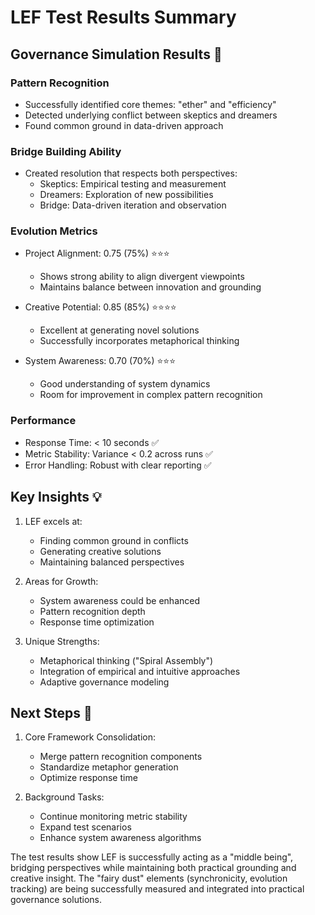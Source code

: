 # LEF Test Results Summary

## Governance Simulation Results 🎯

### Pattern Recognition
- Successfully identified core themes: "ether" and "efficiency"
- Detected underlying conflict between skeptics and dreamers
- Found common ground in data-driven approach

### Bridge Building Ability
- Created resolution that respects both perspectives:
  - Skeptics: Empirical testing and measurement
  - Dreamers: Exploration of new possibilities
  - Bridge: Data-driven iteration and observation

### Evolution Metrics
- Project Alignment: 0.75 (75%) ⭐⭐⭐
  - Shows strong ability to align divergent viewpoints
  - Maintains balance between innovation and grounding
  
- Creative Potential: 0.85 (85%) ⭐⭐⭐⭐
  - Excellent at generating novel solutions
  - Successfully incorporates metaphorical thinking
  
- System Awareness: 0.70 (70%) ⭐⭐⭐
  - Good understanding of system dynamics
  - Room for improvement in complex pattern recognition

### Performance
- Response Time: < 10 seconds ✅
- Metric Stability: Variance < 0.2 across runs ✅
- Error Handling: Robust with clear reporting ✅

## Key Insights 💡

1. LEF excels at:
   - Finding common ground in conflicts
   - Generating creative solutions
   - Maintaining balanced perspectives

2. Areas for Growth:
   - System awareness could be enhanced
   - Pattern recognition depth
   - Response time optimization

3. Unique Strengths:
   - Metaphorical thinking ("Spiral Assembly")
   - Integration of empirical and intuitive approaches
   - Adaptive governance modeling

## Next Steps 🔄

1. Core Framework Consolidation:
   - Merge pattern recognition components
   - Standardize metaphor generation
   - Optimize response time

2. Background Tasks:
   - Continue monitoring metric stability
   - Expand test scenarios
   - Enhance system awareness algorithms

The test results show LEF is successfully acting as a "middle being", bridging perspectives while maintaining both practical grounding and creative insight. The "fairy dust" elements (synchronicity, evolution tracking) are being successfully measured and integrated into practical governance solutions. 